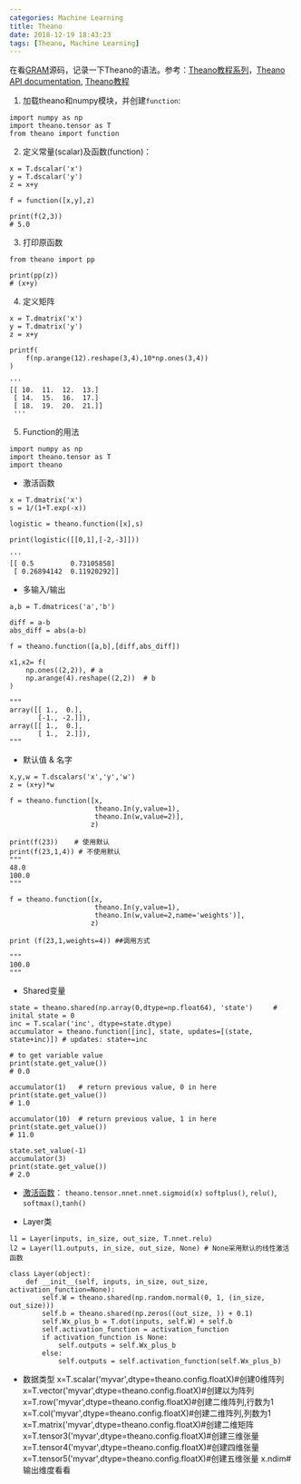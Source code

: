```yaml
---
categories: Machine Learning
title: Theano
date: 2018-12-19 18:43:23
tags: [Theano, Machine Learning]
---
```


在看[GRAM](https://github.com/mp2893/gram)源码，记录一下Theano的语法。参考：[Theano教程系列](https://morvanzhou.github.io/tutorials/machine-learning/theano/)，[Theano API documentation](http://deeplearning.net/software/theano/library/tensor/index.html), [Theano教程](https://www.cnblogs.com/shouhuxianjian/category/699462.html)

1. 加载theano和numpy模块，并创建`function`:
```
import numpy as np
import theano.tensor as T
from theano import function
```

2. 定义常量(scalar)及函数(function)：
```
x = T.dscalar('x')
y = T.dscalar('y')
z = x+y

f = function([x,y],z)

print(f(2,3))
# 5.0
```

3. 打印原函数
```
from theano import pp

print(pp(z))
# (x+y)
```

4. 定义矩阵
```
x = T.dmatrix('x')
y = T.dmatrix('y')
z = x+y

printf(
	f(np.arange(12).reshape(3,4),10*np.ones(3,4))
)

'''
[[ 10.  11.  12.  13.]
 [ 14.  15.  16.  17.]
 [ 18.  19.  20.  21.]]
 '''
```

5. Function的用法
```
import numpy as np
import theano.tensor as T
import theano
```

- 激活函数
```
x = T.dmatrix('x')
s = 1/(1+T.exp(-x))

logistic = theano.function([x],s)

print(logistic([[0,1],[-2,-3]]))

'''
[[ 0.5         0.73105858]
 [ 0.26894142  0.11920292]]
```

- 多输入/输出
```
a,b = T.dmatrices('a','b')

diff = a-b
abs_diff = abs(a-b)

f = theano.function([a,b],[diff,abs_diff])

x1,x2= f(
    np.ones((2,2)), # a
    np.arange(4).reshape((2,2))  # b
)

"""
array([[ 1.,  0.],
       [-1., -2.]]),
array([[ 1.,  0.],
       [ 1.,  2.]]),  
"""
```

- 默认值 & 名字
```
x,y,w = T.dscalars('x','y','w')
z = (x+y)*w

f = theano.function([x,
                     theano.In(y,value=1),
                     theano.In(w,value=2)],
                    z)

print(f(23))    # 使用默认
print(f(23,1,4)) # 不使用默认
"""
48.0
100.0
"""

f = theano.function([x,
                     theano.In(y,value=1),
                     theano.In(w,value=2,name='weights')],
                    z)
                    
print (f(23,1,weights=4)) ##调用方式

"""
100.0
"""
```

- Shared变量
```
state = theano.shared(np.array(0,dtype=np.float64), 'state')     # inital state = 0
inc = T.scalar('inc', dtype=state.dtype)
accumulator = theano.function([inc], state, updates=[(state, state+inc)]) # updates: state+=inc

# to get variable value
print(state.get_value())
# 0.0

accumulator(1)   # return previous value, 0 in here
print(state.get_value())
# 1.0

accumulator(10)  # return previous value, 1 in here
print(state.get_value())
# 11.0

state.set_value(-1)
accumulator(3)
print(state.get_value())
# 2.0
```

- [激活函数](http://deeplearning.net/software/theano/library/tensor/nnet/nnet.html)：
`theano.tensor.nnet.nnet.sigmoid(x)`
`softplus()`, `relu()`, `softmax()`,`tanh()`

- Layer类
```
l1 = Layer(inputs, in_size, out_size, T.nnet.relu)
l2 = Layer(l1.outputs, in_size, out_size, None) # None采用默认的线性激活函数

class Layer(object):
    def __init__(self, inputs, in_size, out_size, activation_function=None):
        self.W = theano.shared(np.random.normal(0, 1, (in_size, out_size)))
        self.b = theano.shared(np.zeros((out_size, )) + 0.1)
        self.Wx_plus_b = T.dot(inputs, self.W) + self.b
        self.activation_function = activation_function
        if activation_function is None:
            self.outputs = self.Wx_plus_b
        else:
            self.outputs = self.activation_function(self.Wx_plus_b)
```

- 数据类型
x=T.scalar('myvar',dtype=theano.config.floatX)#创建0维阵列
x=T.vector('myvar',dtype=theano.config.floatX)#创建以为阵列
x=T.row('myvar',dtype=theano.config.floatX)#创建二维阵列,行数为1
x=T.col('myvar',dtype=theano.config.floatX)#创建二维阵列,列数为1
x=T.matrix('myvar',dtype=theano.config.floatX)#创建二维矩阵
x=T.tensor3('myvar',dtype=theano.config.floatX)#创建三维张量
x=T.tensor4('myvar',dtype=theano.config.floatX)#创建四维张量
x=T.tensor5('myvar',dtype=theano.config.floatX)#创建五维张量
x.ndim#输出维度看看



